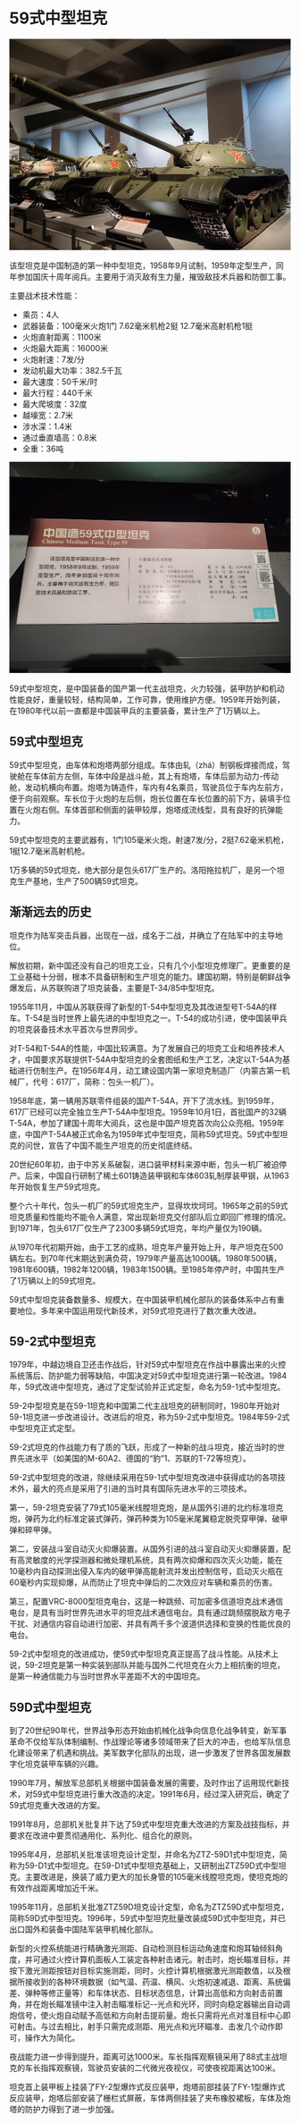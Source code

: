 # 59式中型坦克

![](./images/Chinese-Medium-Tank-Type-59-2.jpg)

该型坦克是中国制造的第一种中型坦克，1958年9月试制，1959年定型生产，同年参加国庆十周年阅兵。主要用于消灭敌有生力量，摧毁敌技术兵器和防御工事。

主要战术技术性能：

- 乘员：4人
- 武器装备：100毫米火炮1门  7.62毫米机枪2挺  12.7毫米高射机枪1挺
- 火炮直射距离：1100米
- 火炮最大距离：16000米
- 火炮射速：7发/分
- 发动机最大功率：382.5千瓦
- 最大速度：50千米/时
- 最大行程：440千米
- 最大爬坡度：32度
- 越壕宽：2.7米
- 涉水深：1.4米
- 通过垂直墙高：0.8米
- 全重：36吨

![](./images/Chinese-Medium-Tank-Type-59-1.jpg)

59式中型坦克，是中国装备的国产第一代主战坦克，火力较强，装甲防护和机动性能良好，重量较轻，结构简单，工作可靠，使用维护方便。1959年开始列装，在1980年代以前一直都是中国装甲兵的主要装备，累计生产了1万辆以上。

## 59式中型坦克

59式中型坦克，由车体和炮塔两部分组成。车体由轧（zhá）制钢板焊接而成，驾驶舱在车体前方左侧，车体中段是战斗舱，其上有炮塔，车体后部为动力-传动舱，发动机横向布置。炮塔为铸造件，车内有4名乘员，驾驶员位于车内左前方，便于向前观察。车长位于火炮的左后侧，炮长位置在车长位置的前下方，装填手位置在火炮右侧。车体首部和侧面的装甲较厚，炮塔成流线型，具有良好的抗弹能力。

59式中型坦克的主要武器有，1门105毫米火炮，射速7发/分，2挺7.62毫米机枪，1挺12.7毫米高射机枪。

1万多辆的59式坦克，绝大部分是包头617厂生产的。洛阳拖拉机厂，是另一个坦克生产基地，生产了500辆59式坦克。

## 渐渐远去的历史

坦克作为陆军突击兵器，出现在一战，成名于二战，并确立了在陆军中的主导地位。

解放初期，新中国还没有自己的坦克工业，只有几个小型坦克修理厂。更重要的是工业基础十分弱，根本不具备研制和生产坦克的能力。建国初期，特别是朝鲜战争爆发后，从苏联购进了坦克装备，主要是T-34/85中型坦克。

1955年11月，中国从苏联获得了新型的T-54中型坦克及其改进型号T-54A的样车。T-54是当时世界上最先进的中型坦克之一。T-54的成功引进，使中国装甲兵的坦克装备技术水平首次与世界同步。

对T-54和T-54A的性能，中国比较满意。为了发展自己的坦克工业和培养技术人才，中国要求苏联提供T-54A中型坦克的全套图纸和生产工艺，决定以T-54A为基础进行仿制生产。在1956年4月，动工建设国内第一家坦克制造厂（内蒙古第一机械厂，代号：617厂，简称：包头一机厂）。

1958年底，第一辆用苏联零件组装的国产T-54A，开下了流水线。到1959年，617厂已经可以完全独立生产T-54A中型坦克。1959年10月1日，首批国产的32辆T-54A，参加了建国十周年大阅兵，这也是中国产坦克首次向公众亮相。1959年底，中国产T-54A被正式命名为1959年式中型坦克，简称59式坦克。59式中型坦克的问世，宣告了中国不能生产坦克的历史彻底终结。

20世纪60年初，由于中苏关系破裂，进口装甲材料来源中断，包头一机厂被迫停产。后来，中国自行研制了稀土601铸造装甲钢和车体603轧制厚装甲钢，从1963年开始恢复生产59式坦克。

整个六十年代，包头一机厂的59式坦克生产，显得坎坎坷坷。1965年之前的59式坦克质量和性能均不能令人满意，常出现新坦克交付部队后立即回厂修理的情况。到1971年，包头617厂仅生产了2300多辆59式坦克，年均产量仅为190辆。

从1970年代初期开始，由于工艺的成熟，坦克年产量开始上升，年产坦克在500辆左右。到70年代末期达到满负荷，1979年产量高达1000辆。1980年500辆，1981年600辆，1982年1200辆，1983年1500辆。至1985年停产时，中国共生产了1万辆以上的59式坦克。

59式中型坦克装备数量多、规模大，在中国装甲机械化部队的装备体系中占有重要地位。多年来中国运用现代新技术，对59式坦克进行了数次重大改进。

## 59-2式中型坦克

1979年，中越边境自卫还击作战后，针对59式中型坦克在作战中暴露出来的火控系统落后、防护能力弱等缺陷，中国决定对59式中型坦克进行第一轮改进。1984年，59式改进中型坦克，通过了定型试验并正式定型，命名为59-1式中型坦克。

59-2中型坦克是在59-1坦克和中国第二代主战坦克的研制同时，1980年开始对59-1坦克进一步改进设计。改进后的坦克，称为59-2式中型坦克。1984年59-2式中型坦克正式定型。

59-2式坦克的作战能力有了质的飞跃，形成了一种新的战斗坦克，接近当时的世界先进水平（如美国的M-60A2、德国的“豹”1、苏联的T-72等坦克）。

59-2式中型坦克的改进，除继续采用在59-1式中型坦克改进中获得成功的各项技术外，最大的亮点是采用了引进的当时具有国际先进水平的三项技术。

第一，59-2坦克安装了79式105毫米线膛坦克炮，是从国外引进的北约标准坦克炮，弹药为北约标准定装式弹药，弹药种类为105毫米尾翼稳定脱壳穿甲弹、破甲弹和碎甲弹。

第二，安装战斗室自动灭火抑爆装置。从国外引进的战斗室自动灭火抑爆装置，配有高灵敏度的光学探测器和微处理机系统，具有两次抑爆和四次灭火功能，能在10毫秒内自动探测出侵入车内的破甲弹高能射流并发出控制信号，启动灭火瓶在60毫秒内实现抑爆，从而防止了坦克中弹后的二次效应对车辆和乘员的伤害。

第三，配置VRC-8000型坦克电台，这是一种跳频、可加密多信道坦克战术通信电台，是具有当时世界先进水平的坦克战术通信电台。具有通过跳频摆脱敌方电子干扰、对通信内容自动进行加密、并具有两千多个波道供选择和变换的性能优良的电台。

59-2式中型坦克的改进成功，使59式中型坦克真正提高了战斗性能。从技术上说，59-2坦克是第一种实装到部队并能与国外二代坦克在火力上相抗衡的坦克，是第一种通信能力与当时世界水平差距不大的中国坦克。

## 59D式中型坦克

到了20世纪90年代，世界战争形态开始由机械化战争向信息化战争转变，新军事革命不仅给军队体制编制、作战理论等诸多领域带来了巨大的冲击，也给军队信息化建设带来了机遇和挑战。美军数字化部队的出现，进一步激发了世界各国发展数字化坦克装甲车辆的兴趣。

1990年7月，解放军总部机关根据中国装备发展的需要，及时作出了运用现代新技术，对59式中型坦克进行重大改造的决定。1991年6月，经过深入研究后，确定了59式坦克重大改进的方案。

1991年8月，总部机关批复并下达了59式中型坦克重大改进的方案及战技指标，并要求在改进中要贯彻通用化、系列化、组合化的原则。

1995年4月，总部机关批准该坦克设计定型，并命名为ZTZ-59D1式中型坦克，简称为59-D1式中型坦克。在59-D1式中型坦克基础上，又研制出ZTZ59D式中型坦克。主要改进是，换装了威力更大的加长身管的105毫米线膛坦克炮，使坦克炮的有效作战距离增加近千米。

1995年11月，总部机关批准ZTZ59D坦克设计定型，命名为ZTZ59D式中型坦克，简称59D式中型坦克。1996年，59式中型坦克批量改装成59D式中型坦克，并已出口国外和装备中国陆军装甲机械化部队。

新型的火控系统能进行精确激光测距、自动检测目标运动角速度和炮耳轴倾斜角度，并可通过火控计算机面板人工装定各种射击诸元。射击时，炮长瞄准目标，并按下激光测距按钮对目标实施测距，同时，火控计算机根据激光测距数值，以及根据所接收到的各种环境数据（如气温、药温、横风、火炮初速减退、距离、系统偏差、弹种等修正量等）和车体状态、目标状态信息，计算出高低和方向射击前置角，并在炮长瞄准镜中注入射击瞄准标记--光点和光环，同时向稳定器输出自动调炮信号，使火炮自动赋予高低和方向射击提前量。炮长只需将光点对准目标中心即可射击。与过去相比，射手只需完成测距、用光点和光环瞄准、击发几个动作即可，操作大为简化。

夜战能力进一步得到提升，距离可达1000米。车长指挥观察镜采用了88式主战坦克的车长指挥观察镜，驾驶员安装的二代微光夜视仪，可使夜视距离达100米。

坦克首上装甲板上挂装了FY-2型爆炸式反应装甲，炮塔前部挂装了FY-1型爆炸式反应装甲，炮塔后部安装了栅栏式屏蔽，车体两侧挂装了夹布橡胶裙板，车体及炮塔的防护力得到了进一步加强。
